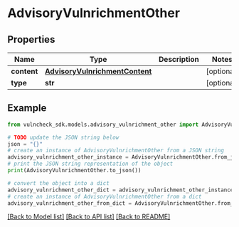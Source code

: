# AdvisoryVulnrichmentOther


## Properties

Name | Type | Description | Notes
------------ | ------------- | ------------- | -------------
**content** | [**AdvisoryVulnrichmentContent**](AdvisoryVulnrichmentContent.md) |  | [optional] 
**type** | **str** |  | [optional] 

## Example

```python
from vulncheck_sdk.models.advisory_vulnrichment_other import AdvisoryVulnrichmentOther

# TODO update the JSON string below
json = "{}"
# create an instance of AdvisoryVulnrichmentOther from a JSON string
advisory_vulnrichment_other_instance = AdvisoryVulnrichmentOther.from_json(json)
# print the JSON string representation of the object
print(AdvisoryVulnrichmentOther.to_json())

# convert the object into a dict
advisory_vulnrichment_other_dict = advisory_vulnrichment_other_instance.to_dict()
# create an instance of AdvisoryVulnrichmentOther from a dict
advisory_vulnrichment_other_from_dict = AdvisoryVulnrichmentOther.from_dict(advisory_vulnrichment_other_dict)
```
[[Back to Model list]](../README.md#documentation-for-models) [[Back to API list]](../README.md#documentation-for-api-endpoints) [[Back to README]](../README.md)


